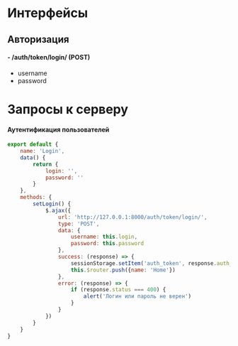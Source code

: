 # Интерфейсы

## Авторизация

#### - /auth/token/login/ (POST)

- username
- password

# Запросы к серверу

#### Аутентификация пользователей

```js
export default {
    name: 'Login',
    data() {
        return {
            login: '',
            password: ''
        }
    },
    methods: {
        setLogin() {
            $.ajax({
                url: 'http://127.0.0.1:8000/auth/token/login/',
                type: 'POST',
                data: {
                    username: this.login,
                    password: this.password
                },
                success: (response) => {
                    sessionStorage.setItem('auth_token', response.auth_token)
                    this.$router.push({name: 'Home'})
                },
                error: (response) => {
                    if (response.status === 400) {
                        alert('Логин или пароль не верен')
                    }
                }
            })
        }
    }
}  
```

